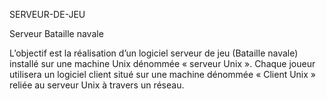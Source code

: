 SERVEUR-DE-JEU

Serveur Bataille navale

L’objectif est la réalisation d’un logiciel serveur de jeu (Bataille navale) installé sur une machine Unix dénommée « serveur Unix ». Chaque joueur utilisera un logiciel client situé sur une machine dénommée « Client Unix » reliée au serveur Unix à travers un réseau.
